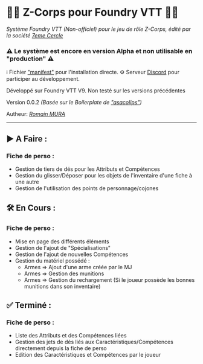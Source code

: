 # :zombie_man: Z-Corps pour Foundry VTT :zombie_woman:

*Système Foundry VTT (Non-officiel) pour le jeu de rôle Z-Corps, édité par la société [7eme Cercle](https://www.7emecercle.com/7C_site/jeux-de-roles/z-corps/)*

### :warning: Le système est encore en version Alpha et non utilisable en "production" :warning:


:information_source: Fichier ["manifest"](https://raw.githubusercontent.com/piment/zcorps-foundryvtt/main/system.json) pour l'installation directe.
:gear: Serveur [Discord](https://discord.gg/rbsvujHH) pour participer au développement.

Développé sur Foundry VTT V9. Non testé sur les versions précédentes

Version 0.0.2 
*(Basée sur le Boilerplate de ["asacolips"](https://github.com/asacolips))*

Autheur: *[Romain MURA](https://www.mura.io)* 

---
## ▶️ A Faire :
### Fiche de perso :
  - Gestion de tiers de dés pour les Attributs et Compétences
  - Gestion du glisser/Déposer pour les objets de l'inventaire d'une fiche à une autre
  - Gestion de l'utilisation des points de personnage/cojones

## 🛠️ En Cours :
### Fiche de perso :
  - Mise en page des différents éléments
  - Gestion de l'ajout de "Spécialisations"
  - Gestion de l'ajout de nouvelles Compétences
  - Gestion du matériel possédé :
    - Armes => Ajout d'une arme créée par le MJ
    - Armes => Gestion des munitions
    - Armes => Gestion du rechargement (Si le joueur possède les bonnes munitions dans son inventaire)

## ✅ Terminé :
### Fiche de perso :
  - Liste des Attributs et des Compétences liées
  - Gestion des jets de dés liés aux Caractéristiques/Compétences directement depuis la fiche de perso
  -  Edition des Caractéristiques et Compétences par le joueur 